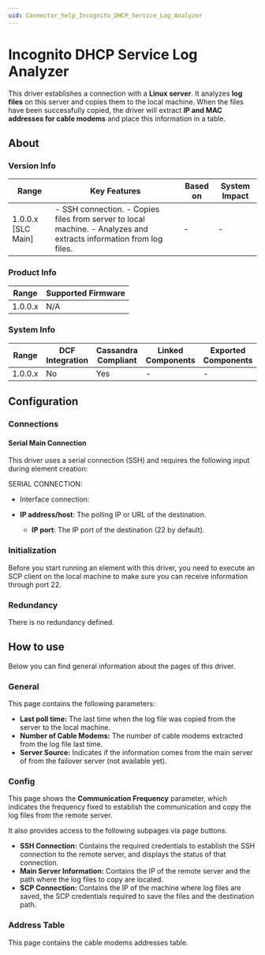 ```yaml
---
uid: Connector_help_Incognito_DHCP_Service_Log_Analyzer
---
```


# Incognito DHCP Service Log Analyzer

This driver establishes a connection with a **Linux server**. It analyzes **log files** on this server and copies them to the local machine. When the files have been successfully copied, the driver will extract **IP and MAC addresses for cable modems** and place this information in a table.

## About

### Version Info

| **Range**            | **Key Features**                                                                                                    | **Based on** | **System Impact** |
|----------------------|---------------------------------------------------------------------------------------------------------------------|--------------|-------------------|
| 1.0.0.x \[SLC Main\] | \- SSH connection. - Copies files from server to local machine. - Analyzes and extracts information from log files. | \-           | \-                |

### Product Info

| **Range** | **Supported Firmware** |
|-----------|------------------------|
| 1.0.0.x   | N/A                    |

### System Info

| **Range** | **DCF Integration** | **Cassandra Compliant** | **Linked Components** | **Exported Components** |
|-----------|---------------------|-------------------------|-----------------------|-------------------------|
| 1.0.0.x   | No                  | Yes                     | \-                    | \-                      |

## Configuration

### Connections

#### Serial Main Connection

This driver uses a serial connection (SSH) and requires the following input during element creation:

SERIAL CONNECTION:

- Interface connection:

- **IP address/host**: The polling IP or URL of the destination.
  - **IP port**: The IP port of the destination (22 by default).

### Initialization

Before you start running an element with this driver, you need to execute an SCP client on the local machine to make sure you can receive information through port 22.

### Redundancy

There is no redundancy defined.

## How to use

Below you can find general information about the pages of this driver.

### General

This page contains the following parameters:

- **Last poll time:** The last time when the log file was copied from the server to the local machine.
- **Number of Cable Modems:** The number of cable modems extracted from the log file last time.
- **Server Source:** Indicates if the information comes from the main server of from the failover server (not available yet).

### Config

This page shows the **Communication Frequency** parameter, which indicates the frequency fixed to establish the communication and copy the log files from the remote server.

It also provides access to the following subpages via page buttons.

- **SSH Connection:** Contains the required credentials to establish the SSH connection to the remote server, and displays the status of that connection.
- **Main Server Information:** Contains the IP of the remote server and the path where the log files to copy are located.
- **SCP Connection:** Contains the IP of the machine where log files are saved, the SCP credentials required to save the files and the destination path.

### Address Table

This page contains the cable modems addresses table.
